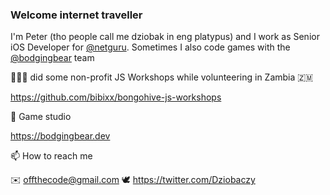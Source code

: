 ### Welcome internet traveller

I'm Peter (tho people call me dziobak in eng platypus) and I work as Senior iOS Developer for [@netguru](https://www.netguru.com). Sometimes I also code games with the [@bodgingbear](https://github.com/bodgingbear) team

👨🏻‍💻 did some non-profit JS Workshops while volunteering in Zambia 🇿🇲

https://github.com/bibixx/bongohive-js-workshops

👾 Game studio

https://bodgingbear.dev

📫 How to reach me

✉️ offthecode@gmail.com
🕊 https://twitter.com/Dziobaczy

